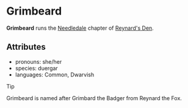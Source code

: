 # Grimbeard

**Grimbeard** runs the [Needledale](../../needledale) chapter of [Reynard's Den](../../../organizations/reynard's-den).

## Attributes

- pronouns: she/her
- species: duergar
- languages: Common, Dwarvish

> [!TIP]
> Grimbeard is named after Grimbard the Badger from Reynard the Fox.
